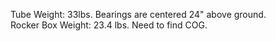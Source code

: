 Tube Weight:  33lbs.  Bearings are centered 24" above ground.  
Rocker Box Weight:  23.4 lbs.  Need to find COG.

